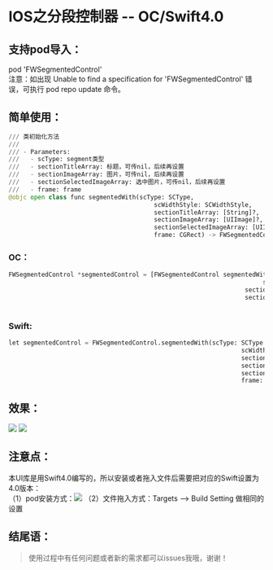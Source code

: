 IOS之分段控制器 -- OC/Swift4.0  
===================================  

支持pod导入：
-----------------------------------
pod 'FWSegmentedControl'<br>
注意：如出现 Unable to find a specification for 'FWSegmentedControl' 错误，可执行 pod repo update 命令。

简单使用：  
-----------------------------------  
```python
/// 类初始化方法
///
/// - Parameters:
///   - scType: segment类型
///   - sectionTitleArray: 标题，可传nil，后续再设置
///   - sectionImageArray: 图片，可传nil，后续再设置
///   - sectionSelectedImageArray: 选中图片，可传nil，后续再设置
///   - frame: frame
@objc open class func segmentedWith(scType: SCType,
                                        scWidthStyle: SCWidthStyle,
                                        sectionTitleArray: [String]?,
                                        sectionImageArray: [UIImage]?,
                                        sectionSelectedImageArray: [UIImage]?,
                                        frame: CGRect) -> FWSegmentedControl
```

### OC：
```python
FWSegmentedControl *segmentedControl = [FWSegmentedControl segmentedWithScType:SCTypeText
                                                                      scWidthStyle:SCWidthStyleDynamicFixedSuper
                                                                 sectionTitleArray:@[@"关注", @"游戏", @"附近"]
                                                                 sectionImageArray:nil sectionSelectedImageArray:nil
                                                                             frame:CGRectMake(0, 40, self.view.frame.size.width, 50)];
```


### Swift: <br>
```python
let segmentedControl = FWSegmentedControl.segmentedWith(scType: SCType.text,
                                                                scWidthStyle: SCWidthStyle.fixed,
                                                                sectionTitleArray: ["关注", "游戏", "附近"],
                                                                sectionImageArray: nil,
                                                                sectionSelectedImageArray: nil,
                                                                frame: CGRect(x: 0, y: 40, width: Int(UIScreen.main.bounds.width), height: 50))                                                             
```

效果：
-----------------------------------
![](https://github.com/choiceyou/FWSegmentedControl/blob/master/%E7%A4%BA%E4%BE%8B1.gif)
![](https://github.com/choiceyou/FWSegmentedControl/blob/master/%E7%A4%BA%E4%BE%8B2.gif)

注意点：
-----------------------------------
本UI库是用Swift4.0编写的，所以安装或者拖入文件后需要把对应的Swift设置为4.0版本： <br>
（1）pod安装方式：![](https://github.com/choiceyou/FWSegmentedControl/blob/master/%E8%AE%BE%E7%BD%AE1.jpg)
（2）文件拖入方式：Targets --> Build Setting 做相同的设置

结尾语：
-----------------------------------
> 使用过程中有任何问题或者新的需求都可以issues我哦，谢谢！

